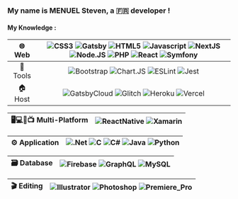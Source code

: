 ### My name is MENUEL Steven, a 🇫🇷 developer !
#### My Knowledge :

| 🌐 Web | ![CSS3](https://img.shields.io/badge/CSS3-%23555555?style=for-the-badge&logo=css3&logoColor=%231572B6&l) ![Gatsby](https://img.shields.io/badge/Gatsby-%23555555?style=for-the-badge&logo=gatsby&logoColor=%23663399&l) ![HTML5](https://img.shields.io/badge/HTML5-%23555555?style=for-the-badge&logo=html5&l) ![Javascript](https://img.shields.io/badge/Javascript-%23555555?style=for-the-badge&logo=javascript&l) ![NextJS](https://img.shields.io/badge/Next.js-%23555555?style=for-the-badge&logo=next.js&logoColor=black&l) ![Node.JS](https://img.shields.io/badge/Node.JS-%23555555?style=for-the-badge&logo=node.js&l) ![PHP](https://img.shields.io/badge/PHP-%23555555?style=for-the-badge&logo=php&l) ![React](https://img.shields.io/badge/React-%23555555?style=for-the-badge&logo=react&l) ![Symfony](https://img.shields.io/badge/Symfony-%23555555?style=for-the-badge&logo=symfony&logoColor=black&l) |
| :---: | :---: |
| 🔧 Tools | ![Bootstrap](https://img.shields.io/badge/Bootstrap-%23555555?style=for-the-badge&logo=bootstrap&l) ![Chart.JS](https://img.shields.io/badge/Chart.JS-%23555555?style=for-the-badge&logo=chart.js&l) ![ESLint](https://img.shields.io/badge/ESLint-%23555555?style=for-the-badge&logo=eslint&logoColor=%234B32C3&l) ![Jest](https://img.shields.io/badge/Jest-%23555555?style=for-the-badge&logo=jest&logoColor=%23C21325&l) |
| 🏠 Host | ![GatsbyCloud](https://img.shields.io/badge/GatsbyCloud-%23555555?style=for-the-badge&logo=gatsby&logoColor=%23663399&l) ![Glitch](https://img.shields.io/badge/Glitch-%23555555?style=for-the-badge&logo=glitch&logoColor=%233333FF&l) ![Heroku](https://img.shields.io/badge/Heroku-%23555555?style=for-the-badge&logo=heroku&logoColor=%23430098&l) ![Vercel](https://img.shields.io/badge/Vercel-%23555555?style=for-the-badge&logo=vercel&logoColor=black&l) |

| 🖥️💻📱📺 Multi-Platform | ![ReactNative](https://img.shields.io/badge/ReactNative-%23555555?style=for-the-badge&logo=react&l) ![Xamarin](https://img.shields.io/badge/Xamarin-%23555555?style=for-the-badge&logo=xamarin&logoColor=%233498DB&l) |
| :---: | :---: |

| ⚙️ Application | ![.Net](https://img.shields.io/badge/.Net-%23555555?style=for-the-badge&logo=.net&logoColor=%23512BD4&l) ![C](https://img.shields.io/badge/C-%23555555?style=for-the-badge&logo=c&logoColor=%23A8B9CC&l) ![C#](https://img.shields.io/badge/C%23-%23555555?style=for-the-badge&logo=csharp&logoColor=%23239120&l) ![Java](https://img.shields.io/badge/Java-%23555555?style=for-the-badge&logo=java&logoColor=%23ed1e24&l) ![Python](https://img.shields.io/badge/Python-%23555555?style=for-the-badge&logo=python&l) |
| :---: | :---: |

| 🗃️ Database | ![Firebase](https://img.shields.io/badge/Firebase-%23555555?style=for-the-badge&logo=firebase&l) ![GraphQL](https://img.shields.io/badge/GraphQL-%23555555?style=for-the-badge&logo=graphql&logoColor=%23E10098&l) ![MySQL](https://img.shields.io/badge/MySQL-%23555555?style=for-the-badge&logo=mysql&l)  |
| :---: | :---: |

| 🎬 Editing | ![Illustrator](https://img.shields.io/badge/Illustrator-%23555555?style=for-the-badge&logo=adobeillustrator&l) ![Photoshop](https://img.shields.io/badge/Photoshop-%23555555?style=for-the-badge&logo=adobephotoshop&l) ![Premiere_Pro](https://img.shields.io/badge/Premiere_Pro-%23555555?style=for-the-badge&logo=adobepremierepro&l) |
| :---: | :---: |
